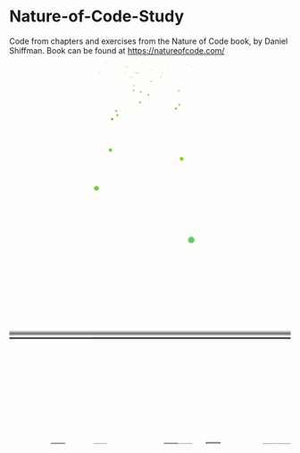# Nature-of-Code-Study
Code from chapters and exercises from the Nature of Code book, by Daniel Shiffman.
Book can be found at https://natureofcode.com/
![](gaussian-splatter.gif)![](distribution.gif)
